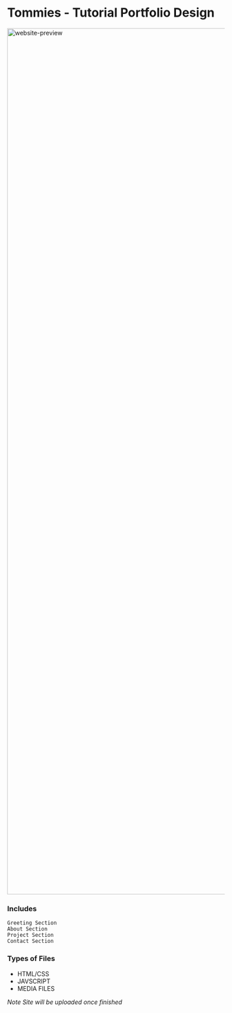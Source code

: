 # Tommies - Tutorial Portfolio Design
<img align="center" alt="website-preview" width="2000px" src="https://cdn.discordapp.com/attachments/765280429511016519/846085389390970980/unknown.png" />

### Includes 
```
Greeting Section
About Section
Project Section
Contact Section
```

### Types of Files 
- HTML/CSS
- JAVSCRIPT
- MEDIA FILES 

*Note Site will be uploaded once finished*
